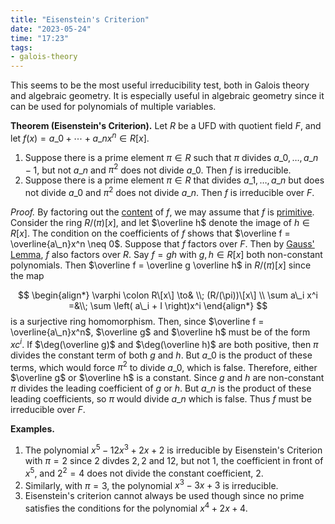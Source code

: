 ```yaml
---
title: "Eisenstein's Criterion"
date: "2023-05-24"
time: "17:23"
tags:
- galois-theory
---
```

This seems to be the most useful irreducibility test, both in Galois theory and algebraic geometry. It is especially useful in algebraic geometry since it can be used for polynomials of multiple variables. 

**Theorem (Eisenstein's Criterion).** Let $R$ be a UFD with quotient field $F$, and let $f(x) = a\_0 + \cdots + a\_n x^n \in R[x]$. 
1. Suppose there is a prime element $\pi \in R$ such that $\pi$ divides $a\_0, \ldots , a\_{n-1}$, but not $a\_n$ and $\pi^2$ does not divide $a\_0$. Then $f$ is irreducible.
2. Suppose there is a prime element $\pi \in R$ that divides $a\_1, \ldots , a\_n$ but does not divide $a\_0$ and $\pi^2$ does not divide $a\_n$. Then $f$ is irreducible over $F$. 

*Proof.* By factoring out the [content](notes/Galois%20Theory/Gauss'%20Lemma.md) of $f$, we may assume that $f$ is [primitive](notes/Galois%20Theory/Gauss'%20Lemma.md). Consider the ring $R/(\pi)[x]$, and let $\overline h$ denote the image of $h \in R[x]$. The condition on the coefficients of $f$ shows that $\overline f = \overline{a\_n}x^n \neq 0$. Suppose that $f$ factors over $F$. Then by [Gauss' Lemma](notes/Galois%20Theory/Gauss'%20Lemma.md), $f$ also factors over $R$. Say $f = gh$ with $g, h \in R[x]$ both non-constant polynomials. Then $\overline f = \overline g \overline h$ in $R/(\pi)[x]$ since the map 

$$
\begin{align*}
\varphi \colon R\[x\] \to& \\; (R/(\pi))\[x\] \\
\sum a\_i x^i =&\\; \sum \left( a\_i + I \right)x^i
\end{align*}
$$
is a surjective ring homomorphism. Then, since $\overline f = \overline{a\_n}x^n$, $\overline g$ and $\overline h$ must be of the form $xc^i$. If $\deg(\overline g)$ and $\deg(\overline h)$ are both positive, then $\pi$ divides the constant term of both $g$ and $h$. But $a\_0$ is the product of these terms, which would force $\pi^2$ to divide $a\_0$, which is false. Therefore, either $\overline g$ or $\overline h$ is a constant. Since $g$ and $h$ are non-constant $\pi$ divides the leading coefficient of $g$ or $h$. But $a\_n$ is the product of these leading coefficients, so $\pi$ would divide $a\_n$ which is false. Thus $f$ must be irreducible over $F$. 

**Examples.**
1. The polynomial $x^5 - 12x^3 + 2x + 2$ is irreducible by Eisenstein's Criterion with $\pi = 2$ since $2$ divdes $2, 2$ and $12$, but not $1$, the coefficient in front of $x^5$, and $2^2 = 4$ does not divide the constant coefficient, $2$. 
2. Similarly, with $\pi = 3$, the polynomial $x^3 - 3x + 3$ is irreducible.
3. Eisenstein's criterion cannot always be used though since no prime satisfies the conditions for the polynomial $x^4 + 2x + 4$. 
